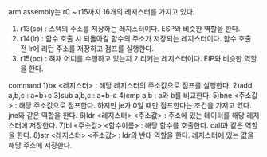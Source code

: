 arm assembly는 r0 ~ r15까지 16개의 레지스터를 가지고 있다.
1) r13(sp) : 스택의 주소를 저장하는 레지스터이다. ESP와 비슷한 역할을 한다.
2) r14(lr) : 함수 호출 시 되돌아갈 함수의 주소가 저장되는 레지스터이다. 함수 호출 전 lr에 리턴 주소를 저장하고 점프를 실행한다.
3) r15(pc) : 혀재 어디를 수행하고 있는지 기리키는 레지스터이다. EIP와 비슷한 역할을 한다.

command
1)bx <레지스터> : 해당 레지스터의 주소값으로 점프를 실행한다.
2)add a,b,c : a=b+c
3)sub a,b,c : a=b-c
4)cmp a,b : a와 b를 비교한다.
5)bne <주소값> : 해당 주소값으로 점프한다. 하지만 je가 0일 때만 점프한다는 조건을 가지고 있다. jne와 같은 역할을 한다.
6)ldr <레지스터> <주소값> : 주소에 있는 데이터를 해당 레지스터에 저장한다.
7)bl <주솟값> <함수이름> : 해당 함수를 호출한다. call과 같은 역할을 한다.
8)str <레지스터> <주소값> : ldr의 반대 역할을 한다. 레지스터에 있는 값을 해당 주소에 저장한다.
